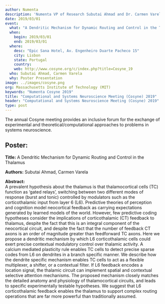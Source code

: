 ```yaml
---
author: Numenta
description: 'Numenta VP of Research Subutai Ahmad and Dr. Carmen Varela from MIT will be presenting a poster, "A Dendritic Mechanism for Dynamic Routing and Control in the Thalamus" at Cosyne 2019 in Lisbon, Portugal.'
date: 2019/03/01
event:
  what: "A Dendritic Mechanism for Dynamic Routing and Control in the Thalamus"
  when:
    begin: 2019/03/01
    end: 2019/03/01
  where:
    desc: "Epic Sana Hotel, Av. Engenheiro Duarte Pacheco 15"
    city: Lisbon
    state: Portugal
    country:
    web: http://www.cosyne.org/c/index.php?title=Cosyne_19
  who: Subutai Ahmad, Carmen Varela
  why: Poster Presentation
image: ../images/cosyne.png
org: Massachusetts Institute of Technology (MIT)
keywords: "Numenta Cosyne 2019"
title: "Computational and Systems Neuroscience Meeting (Cosyne) 2019"
header: "Computational and Systems Neuroscience Meeting (Cosyne) 2019"
type: post
---
```


The annual Cosyne meeting provides an inclusive forum for the exchange of experimental and theoretical/computational approaches to problems in systems neuroscience.

## Poster:

**Title:** A Dendritic Mechanism for Dynamic Routing and Control in the Thalamus

**Authors:** Subutai Ahmad, Carmen Varela

**Abstract:** <br/>
A prevalent hypothesis about the thalamus is that thalamocortical cells (TC) function as ‘gated relays’, switching between two different modes of response (burst and tonic) controlled by modulators such as the corticothalamic input from layer 6 (L6). Predictive theories of perception and cognition model neocortical feedback as carrying expectations generated by learned models of the world. However, few predictive coding hypotheses consider the implications of corticothalamic (CT) feedback to thalamus, despite the fact that this is an integral component of the neocortical circuit, and despite the fact that the number of feedback CT axons is an order of magnitude greater than feedforward TC axons. Here we propose a dendritic mechanism by which L6 corticothalamic cells could exert precise contextual modulatory control over thalamic activity. A calcium mediated plasticity rule enables TC cells to detect precise sparse codes from L6 on dendrites in a branch specific manner. We describe how the dendrite specific mechanism enables TC cells to act as a flexible multiplexer, a shifter, or a contextual filter. If L6 feedback encodes a location signal, the thalamic circuit can implement spatial and contextual selective attention mechanisms. The proposed mechanism closely matches the detailed anatomy and physiology of thalamocortical circuits, and leads to specific experimentally testable hypotheses. We suggest that L6 corticothalamic feedback enables the thalamus to support complex routing operations that are far more powerful than traditionally assumed.
